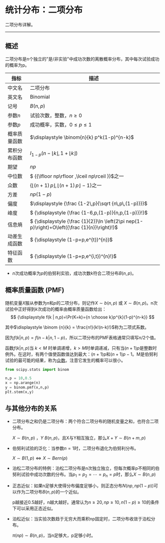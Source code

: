 # 统计分布：二项分布

[author]: # "Vonng (fengruohang@outlook.com)"
[tags]: # "分布，统计，数学"
[mtime]: #	"2017-03-28 15:46 "
二项分布详解。

----



## 概述

二项分布是n个独立的"是/非实验"中成功次数的离散概率分布，其中每次试验成功的概率为p。

| 指标     | 描述                                       |
| ------ | ---------------------------------------- |
| 中文名    | 二项分布                                     |
| 英文名    | Binomial                                 |
| 记号     | $B(n,p)$                                 |
| 参数$n$  | 试验次数，整数，$n \ge 0$                        |
| 参数$p$  | 成功概率，实数，$0 \le p \le 1$                  |
| 概率质量函数 | $\displaystyle \binom{n}{k} p^k(1-p)^{n-k}$ |
| 累积分布函数 | $I_{1-p}(n-\lfloor k\rfloor ,1+\lfloor k\rfloor)$ |
| 期望     | $np$                                     |
| 中位数    | $ {\{\lfloor np\rfloor ,\lceil np\rceil \}}$之一 |
| 众数     | $\{\lfloor (n+1)\,p\rfloor, {\lfloor (n+1)\,p\rfloor \!-1} \}$之一 |
| 方差     | $np(1-p)$                                |
| 偏度     | $\displaystyle {\frac {1-2\,p}{\sqrt {n\,p\,(1-p)}}}$ |
| 峰度     | $ {\displaystyle {\frac {1-6\,p\,(1-p)}{n\,p\,(1-p)}}\!}$ |
| 信息熵    | $ {\displaystyle {\frac {1}{2}}\ln \left(2\pi nep(1-p)\right)+O\left({\frac {1}{n}}\right)\!}$ |
| 动差生成函数 | $ {\displaystyle (1-p+p\,e^{t})^{n}}$    |
| 特征函数   | $ {\displaystyle (1-p+p\,e^{i\,t})^{n}\!}$ |

* $n$次成功概率为$p$的伯努利实验，成功次数$k$符合二项分布$B(n,p)$。


## 概率质量函数 (PMF)

随机变量$X$服从参数为$n$和$p$的二项分布，则记作$X\sim b(n,p)$ 或 $X \sim B(n,p)$。n次试验中正好得到$k$次成功的概率由概率质量函数给出：
$$
{\displaystyle f(k | n,p)=\Pr(K=k)={n \choose k}p^{k}(1-p)^{n-k}}
$$

其中$\displaystyle \binom {n}{k} = \frac{n!}{k!(n-k)!}$称为二项式系数。

因为$f(k | n, p) = f(n-k | n, 1-p)$，所以二项分布的PMF表格通常只填写$n/2$个值。

函数$f(k|n,p)$当 $k < M$ 时单调递增，$k >M$时单调递减，只有当$(n+ 1)p$是整数时例外。在这时，有两个值使函数值达到最大：$(n + 1)$p和$(n + 1)p − 1$。M是伯努利试验的最可能的结果，称为[众数](https://zh.wikipedia.org/wiki/%E4%BC%97%E6%95%B0)。注意它发生的概率可以很小。

```python
from scipy.stats import binom

n,p = 10,0.5
x = np.arange(n)
y = binom.pmf(x,n,p)
plt.stem(x,y)
```



## 与其他分布的关系

* 二项分布之和仍是二项分布：两个符合二项分布的随机变量之和，也符合二项分布。

  $X \sim B(n,p)$ ，$Y ~ B(n,p)$，且X与Y相互独立，那么$X+Y \sim B(n+m ,p)$

* 伯努利试验的泛化：当参数$n=1$时，二项分布退化为伯努利分布。

  $X \sim B(1,p) \Leftrightarrow X \sim Bern(p)$

* 泊松二项分布的特例：泊松二项分布是n次独立独立，但每次概率p不相同的伯努利试验中成功次数的分布。当$p_1=p_2=\cdots=p_n = p$时，那么$X \sim B(n,p)$

* 正态近似：如果n足够大使得分布偏度足够小，则正态分布$N(np,np(1-p))$可以作为二项分布$B(n,p)$的一个近似。

  p越接近0.5越好，n越大越好。通常认为$n\ge20, np \ge 10 , n(1-p) \ge 10$的条件下可以采用正态近似。

* 泊松近似：当实验次数趋于无穷大而乘积np固定时，二项分布收敛于泊松分布。

  $π(np) \sim B(n,p)$，当n足够大，p足够小时。









